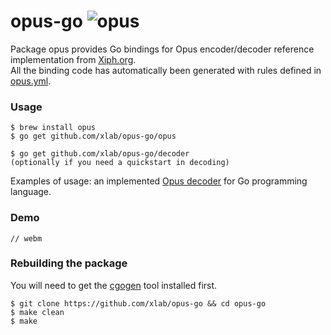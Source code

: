 opus-go ![opus](https://xiph.org/images/logos/fish_xiph_org.png)
=======

Package opus provides Go bindings for Opus encoder/decoder reference implementation from [Xiph.org](https://www.xiph.org).<br />
All the binding code has automatically been generated with rules defined in [opus.yml](/opus.yml).

### Usage

```
$ brew install opus
$ go get github.com/xlab/opus-go/opus

$ go get github.com/xlab/opus-go/decoder
(optionally if you need a quickstart in decoding)
```

Examples of usage: an implemented [Opus decoder](/decoder) for Go programming language.

### Demo

```
// webm
```

### Rebuilding the package

You will need to get the [cgogen](https://git.io/cgogen) tool installed first.

```
$ git clone https://github.com/xlab/opus-go && cd opus-go
$ make clean
$ make
```
